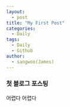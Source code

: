 ```yaml
---
layout:
  - post
title: "My First Post"
categories: 
  - Daily
tags:
  - Daily
  - Github
author:
  - sangwoo(James)
---
```


### 첫 블로그 포스팅
어렵다 어렵다 

[^posts]: Footnote test.
